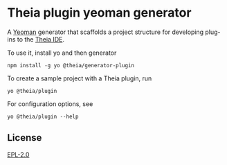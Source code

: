 # Theia plugin yeoman generator
A [Yeoman](yeoman.io) generator that scaffolds a project structure for developing plug-ins to the [Theia IDE](https://github.com/theia-ide/theia).

To use it, install yo and then generator

```
npm install -g yo @theia/generator-plugin
```

To create a sample project with a Theia plugin, run

```
yo @theia/plugin
```

For configuration options, see
```
yo @theia/plugin --help 
```

## License

[EPL-2.0](LICENSE)
